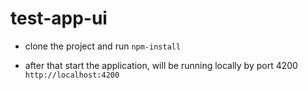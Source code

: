 # test-app-ui

- clone the project and run `npm-install`

- after that start the application, will be running locally by port 4200 `http://localhost:4200`
